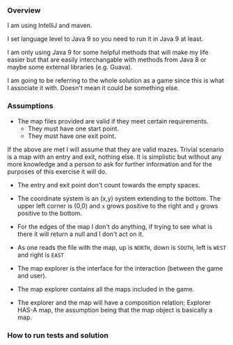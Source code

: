 ### Overview
I am using IntelliJ and maven.

I set language level to Java 9 so you need to run it in Java 9 at least. 

I am only using Java 9 for some helpful methods that will make my life 
easier but that are easily interchangable with methods from Java 8 or 
maybe some external libraries (e.g. Guava).

I am going to be referring to the whole solution as a game since this is
what I associate it with. Doesn't mean it could be something else.

### Assumptions

* The map files provided are valid if they meet certain requirements. 
  * They must have one start point. 
  * They must have one exit point.

If the above are met I will assume that they are valid mazes.
Trivial scenario is a map with an entry and exit, nothing else.
It is simplistic but without any more knowledge and a person to ask for 
further information and for the purposes of this exercise it will do. 

* The entry and exit point don't count towards the empty spaces.

* The coordinate system is an (x,y) system extending to the bottom. 
  The upper left corner is (0,0) and `x` grows positive to the right and
  `y` grows positive to the bottom.
  
* For the edges of the map I don't do anything, if trying to see what is
  there it will return a null and I don't act on it.

* As one reads the file with the map, up is `NORTH`, down is `SOUTH`, left is
  `WEST` and right is `EAST`
 
* The map explorer is the interface for the interaction  (between the 
  game and user).

* The map explorer contains all the maps included in the game.
  
* The explorer and the map will have a composition relation;
  Explorer HAS-A map, the assumption being that the map object is 
  basically a map. 

### How to run tests and solution
 